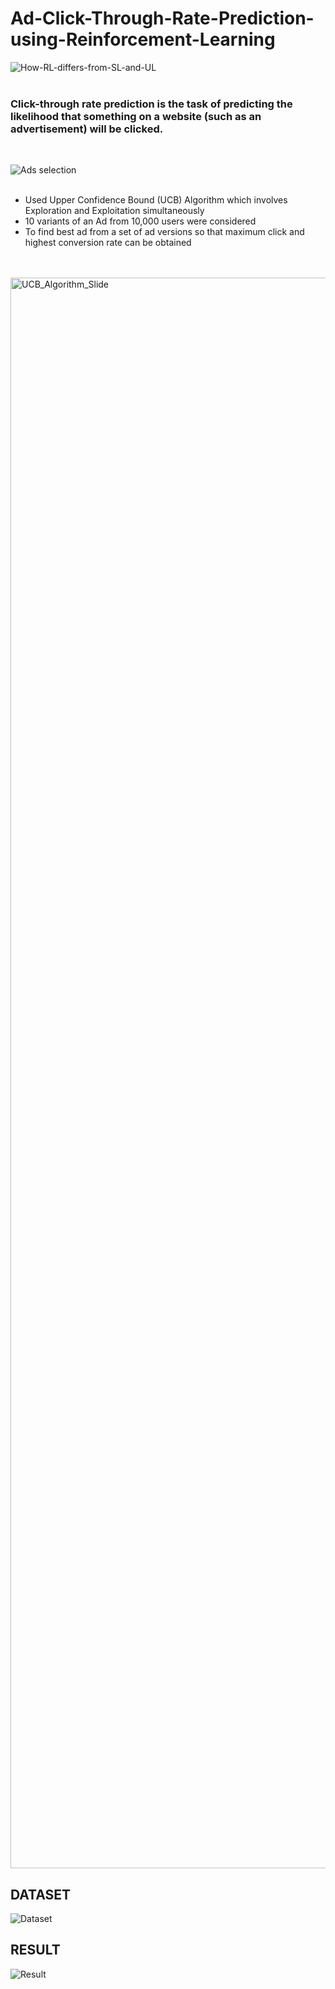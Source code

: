 # Ad-Click-Through-Rate-Prediction-using-Reinforcement-Learning

![How-RL-differs-from-SL-and-UL](https://user-images.githubusercontent.com/58869607/103153185-c2a1c880-47b4-11eb-982c-a2bfe90cd085.jpg)<br/><br/>
### Click-through rate prediction is the task of predicting the likelihood that something on a website (such as an advertisement) will be clicked.
<br/>

![Ads selection](https://user-images.githubusercontent.com/58869607/103153228-1dd3bb00-47b5-11eb-97d3-4026542a79d8.JPG)<br/><br/>

<ul>
  <li> Used Upper Confidence Bound (UCB) Algorithm which involves Exploration and
    Exploitation simultaneously </li>
  <li> 10 variants of an Ad from 10,000 users were considered </li>
  <li> To find best ad from a set of ad versions so that maximum click and highest conversion rate can be obtained </li>
</ul>
<br/><br/>

<img width="2545" alt="UCB_Algorithm_Slide" src="https://user-images.githubusercontent.com/58869607/103157537-baa84f80-47d9-11eb-991f-8db11579845c.png">



## DATASET <br/>
![Dataset](https://user-images.githubusercontent.com/58869607/103157606-bd577480-47da-11eb-8d67-9ebdc0ba4eb4.png)

## RESULT<br/>
![Result](https://user-images.githubusercontent.com/58869607/103157648-348d0880-47db-11eb-8e64-8bf0bae28777.png)

